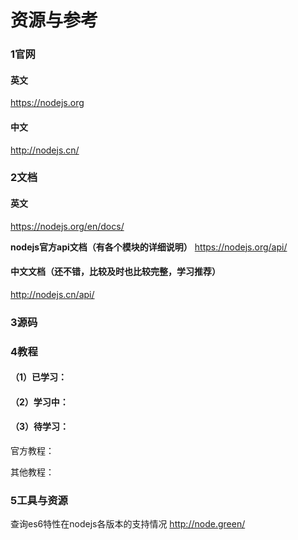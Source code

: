 # 资源与参考

### 1官网
#### 英文
https://nodejs.org

#### 中文
http://nodejs.cn/

### 2文档
#### 英文
https://nodejs.org/en/docs/

**nodejs官方api文档（有各个模块的详细说明）**
https://nodejs.org/api/

#### 中文文档（还不错，比较及时也比较完整，学习推荐）
http://nodejs.cn/api/


### 3源码

### 4教程
#### （1）已学习：



#### （2）学习中：



#### （3）待学习：
官方教程：

其他教程：

### 5工具与资源
查询es6特性在nodejs各版本的支持情况
http://node.green/
